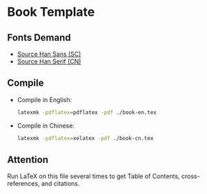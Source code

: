 # Book Template

## Fonts Demand

- [Source Han Sans (SC)](https://github.com/adobe-fonts/source-han-sans)
- [Source Han Serif (CN)](https://github.com/adobe-fonts/source-han-serif)

## Compile
- Compile in English: </br>
  ```bash
  latexmk -pdflatex=pdflatex -pdf ./book-en.tex 
  ```
- Compile in Chinese: </br>
  ```bash
  latexmk -pdflatex=xelatex -pdf ./book-cn.tex 
  ```

## Attention
Run LaTeX on this file several times to get Table of Contents, 
cross-references, and citations.

